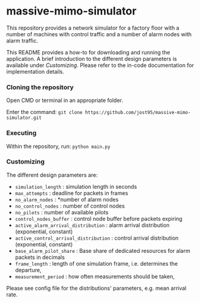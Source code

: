 # massive-mimo-simulator

This repository provides a network simulator for a factory floor with a number
of machines with control traffic and a number of alarm nodes with 
alarm traffic.

This README provides a how-to for downloading and running the application. A brief 
introduction to the different design parameters is available under *Customizing*. Please refer
to the in-code documentation for implementation details.

### Cloning the repository
Open CMD or terminal in an appropriate folder.

Enter the command: `git clone https://github.com/jost95/massive-mimo-simulator.git`

### Executing

Within the repository, run: `python main.py`

### Customizing

The different design parameters are:

  * `simulation_length` : simulation length in seconds
  * `max_attempts` : deadline for packets in frames
  * `no_alarm_nodes` : *number of alarm nodes
  * `no_control_nodes` : number of control nodes
  * `no_pilots` : number of available pilots
  * `control_nodes_buffer` : control node buffer before packets expiring
  * `active_alarm_arrival_distribution` : alarm arrival distribution (exponential, constant) 
  * `active_control_arrival_distribution` : control arrival distribution (exponential, constant)
  * `base_alarm_pilot_share` : Base share of dedicated resources for alarm packets in decimals
  * `frame_length` : length of one simulation frame, i.e. determines the departure,
  * `measurement_period` : how often measurements should be taken,

Please see config file for the distributions' parameters, e.g. mean arrival rate.